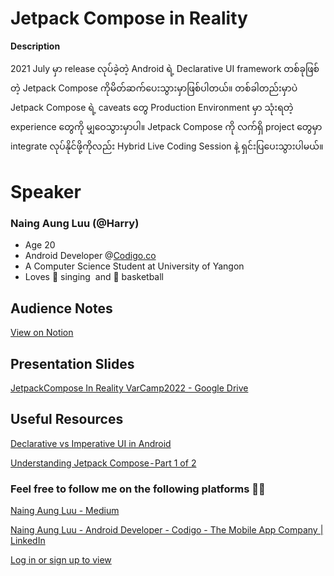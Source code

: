 # Jetpack Compose in Reality

**Description**

2021 July မှာ release လုပ်ခဲ့တဲ့ Android ရဲ့ Declarative UI framework တစ်ခုဖြစ်တဲ့ Jetpack Compose ကိုမိတ်ဆက်ပေးသွားမှာဖြစ်ပါတယ်။ တစ်ခါတည်းမှာပဲ Jetpack Compose ရဲ့ caveats တွေ Production Environment မှာ သုံးရတဲ့ experience တွေကို မျှဝေသွားမှာပါ။ Jetpack Compose ကို လက်ရှိ project တွေမှာ integrate လုပ်နိုင်ဖို့ကိုလည်း Hybrid Live Coding Session နဲ့ ရှင်းပြပေးသွားပါမယ်။

# Speaker


### Naing Aung Luu (@Harry)

- Age 20
- Android Developer @[Codigo.co](https://www.codigo.co)
- A Computer Science Student at University of Yangon
- Loves 🎤 singing  and 🏀 basketball


## Audience Notes
[View on Notion](https://naingaungluu.notion.site/Jetpack-Compose-in-Reality-23ad0c960792452d9892d6225b356723)

## Presentation Slides


[JetpackCompose In Reality VarCamp2022 - Google Drive](https://drive.google.com/drive/folders/1APhV1htwhkGKT0YuEJKT3ExpfnJflLE0?usp=sharing)

## Useful Resources


[Declarative vs Imperative UI in Android](https://www.section.io/engineering-education/declarative-vs-imperative-ui-android/)

[Understanding Jetpack Compose - Part 1 of 2](https://medium.com/androiddevelopers/understanding-jetpack-compose-part-1-of-2-ca316fe39050)

[](https://developer.android.com/jetpack/compose)

[](https://developer.android.com/jetpack/compose/animation#animatedvisibility)

### Feel free to follow me on the following platforms ✌🏻


[Naing Aung Luu - Medium](https://naingaungluu.medium.com)

[Naing Aung Luu - Android Developer - Codigo - The Mobile App Company | LinkedIn](https://www.linkedin.com/in/naing-aung-luu-6113b7192/)

[Log in or sign up to view](https://www.facebook.com/harry.jason.73)
